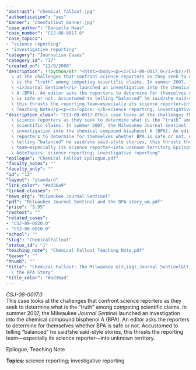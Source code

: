 ```yaml
---
"abstract": "chemical fallout.jpg"
"authentication": "yes"
"banner": "chemfallout_banner.jpg"
"case_author": "Danielle Haas"
"case_number": "CSJ-08-0017.0"
"case_topics":
- "science reporting"
- "investigative reporting"
"category": "Journalism Cases"
"category_id": "17"
"created_on": "12/9/2008"
"description": !!python/str "<html><body><p><i>CSJ-08-0017.0</i><br/>This case looks\
  \ at the challenges that confront science reporters as they seek to determine what\
  \ is the “truth” among competing scientific claims. In summer 2007, the Milwaukee\
  \ <i>Journal Sentinel</i> launched an investigation into the chemical compound bisphenol\
  \ A (BPA). An editor asks the reporters to determine for themselves whether BPA\
  \ is safe or not. Accustomed to telling “balanced” he said/she said-style stories,\
  \ this thrusts the reporting team—especially its science reporter—into unknown territory.</p><p>Epilogue,\
  \ Teaching Note</p><p><b>Topics: </b>science reporting; investigative reporting</p></body></html>"
"description_clean": "CSJ-08-0017.0This case looks at the challenges that confront\
  \ science reporters as they seek to determine what is the “truth” among competing\
  \ scientific claims. In summer 2007, the Milwaukee Journal Sentinel launched an\
  \ investigation into the chemical compound bisphenol A (BPA). An editor asks the\
  \ reporters to determine for themselves whether BPA is safe or not. Accustomed to\
  \ telling “balanced” he said/she said-style stories, this thrusts the reporting\
  \ team—especially its science reporter—into unknown territory.Epilogue, Teaching\
  \ NoteTopics: science reporting; investigative reporting"
"epilogue": "Chemical Fallout Epilogue.pdf"
"faculty_notes": ""
"faculty_only": ""
"id": "12"
"layout": "standard"
"link_color": "#ad36a9"
"linked_classes": ""
"news_org": "Milwaukee Journal Sentinel"
"pdf": "Milwaukee Journal Sentinel and the BPA story_wm.pdf"
"price": "5.95"
"redtext": ""
"related_cases":
- "CSJ-09-0020.0"
- "CSJ-08-0010.0"
"school": ""
"slug": "ChemicalFallout"
"status_id": "1"
"teaching_note": "Chemical Fallout Teaching Note.pdf"
"teaser": ""
"thumb": ""
"title": "Chemical Fallout: The Milwaukee &lt;i&gt;Journal Sentinel&lt;/i&gt; and\
  \ the BPA Story"
"title_color": "#ad36ad"
---
```

<html><body><p><i>CSJ-08-0017.0</i><br/>This case looks at the challenges that confront science reporters as they seek to determine what is the “truth” among competing scientific claims. In summer 2007, the Milwaukee <i>Journal Sentinel</i> launched an investigation into the chemical compound bisphenol A (BPA). An editor asks the reporters to determine for themselves whether BPA is safe or not. Accustomed to telling “balanced” he said/she said-style stories, this thrusts the reporting team—especially its science reporter—into unknown territory.</p><p>Epilogue, Teaching Note</p><p><b>Topics: </b>science reporting; investigative reporting</p></body></html>
